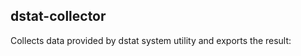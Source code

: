 ## dstat-collector

Collects data provided by dstat system utility and exports the result:
```json
```

